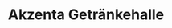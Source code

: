 ---
title: "Akzenta Getränkehalle"
url: /wuppertal/akzenta-getraenkehalle-unterdoernen/
shop: Getränke
---